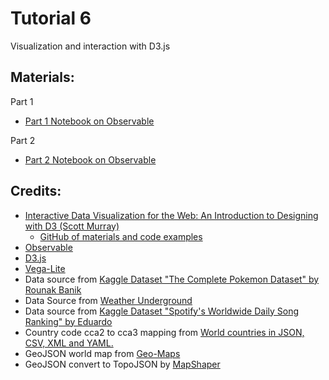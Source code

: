 # Tutorial 6

Visualization and interaction with D3.js

## Materials:

Part 1
- [Part 1 Notebook on Observable](https://observablehq.com/d/9865ab2acfed2aed)

Part 2
- [Part 2 Notebook on Observable](https://observablehq.com/d/ac8ade36ae376df7)

## Credits:

- [Interactive Data Visualization for the Web: An Introduction to Designing with D3 (Scott Murray)](https://alignedleft.com/work/d3-book-2e)
  - [GitHub of materials and code examples](https://github.com/alignedleft/d3-book)
- [Observable](https://observablehq.com)
- [D3.js](https://d3js.org/)
- [Vega-Lite](https://vega.github.io/vega-lite)
- Data source from [Kaggle Dataset "The Complete Pokemon Dataset" by Rounak Banik](https://www.kaggle.com/rounakbanik/pokemon)
- Data Source from [Weather Underground](https://www.wunderground.com)
- Data source from [Kaggle Dataset "Spotify's Worldwide Daily Song Ranking" by Eduardo](https://www.kaggle.com/edumucelli/spotifys-worldwide-daily-song-ranking)
- Country code cca2 to cca3 mapping from [World countries in JSON, CSV, XML and YAML.](https://github.com/mledoze/countries)
- GeoJSON world map from [Geo-Maps](https://github.com/simonepri/geo-maps)
- GeoJSON convert to TopoJSON by [MapShaper](https://mapshaper.org)
